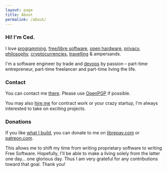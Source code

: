 ```yaml
---
layout: page
title: About
permalink: /about/
---
```


### Hi! I'm Ced.

<p>
  I love
  <a href="https://github.com/infertux">programming</a>,
  <a href="https://en.wikipedia.org/wiki/Free_software">free/libre software</a>,
  <a href="https://en.wikipedia.org/wiki/Open-source_hardware">open hardware</a>,
  <a href="https://infertux.com/labs/zeyple/">privacy</a>,
  <a href="https://infertux.com/labs/lifechart/">philosophy</a>,
  <a href="https://supermarket.chef.io/cookbooks/bitcoin">cryptocurrencies</a>,
  <a href="https://en.wikipedia.org/wiki/Digital_nomad">travelling</a>
  &amp; ampersands.
</p>

<p>I'm a software engineer by trade and <a href="https://en.wikipedia.org/wiki/DevOps#DevOps_as_a_job_title">devops</a> by passion &ndash; part-time entrepreneur, part-time freelancer and part-time living the life.</p>

### Contact

You can contact me <a href="mailto:cedric AT felizard.eu" data-proofer-ignore>there</a>.
Please use <a href="https://felizard.eu/.well-known/openpgpkey/hu/rodd8k134jmdtzwaydzw8krk4mtytw1p" title="0xEEC73D5809A98A9B" target="_blank">OpenPGP</a> if possible.

You may also <a href="https://www.linkedin.com/in/cedricfelizard">hire me</a> for contract work or your crazy startup, I'm always interested to take on exciting projects.

### Donations

If you like <a href="/">what I build</a>, you can donate to me on
<a href="https://liberapay.com/infertux">librepay.com</a> or
<a href="https://www.patreon.com/infertux">patreon.com</a>.

This allows me to shift my time from writing proprietary software to writing Free Software.
Hopefully, I'll be able to make a living solely from the latter one day&hellip; one glorious day.
Thus I am very grateful for any contributions toward that goal. Thank you!
